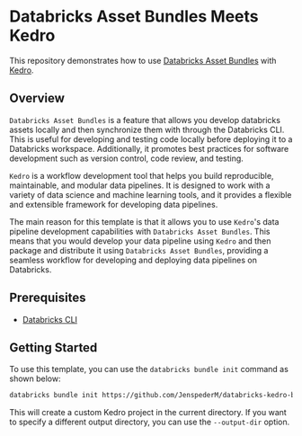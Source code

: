 # Databricks Asset Bundles Meets Kedro

This repository demonstrates how to use [Databricks Asset Bundles](https://docs.databricks.com/en/dev-tools/bundles/index.html) with [Kedro](https://www.kedro.org).

## Overview

`Databricks Asset Bundles` is a feature that allows you develop databricks assets locally and then synchronize them with through the Databricks CLI. This is useful for developing and testing code locally before deploying it to a Databricks workspace. Additionally, it promotes best practices for software development such as version control, code review, and testing.

`Kedro` is a workflow development tool that helps you build reproducible, maintainable, and modular data pipelines. It is designed to work with a variety of data science and machine learning tools, and it provides a flexible and extensible framework for developing data pipelines.

The main reason for this template is that it allows you to use `Kedro`'s data pipeline development capabilities with `Databricks Asset Bundles`. This means that you would develop your data pipeline using `Kedro` and then package and distribute it using `Databricks Asset Bundles`, providing a seamless workflow for developing and deploying data pipelines on Databricks.

## Prerequisites

- [Databricks CLI](https://docs.databricks.com/dev-tools/cli/index.html)

## Getting Started

To use this template, you can use the `databricks bundle init` command as shown below:

```bash
databricks bundle init https://github.com/JenspederM/databricks-kedro-bundle.git # --output-dir <output-dir>
```

This will create a custom Kedro project in the current directory. If you want to specify a different output directory, you can use the `--output-dir` option.